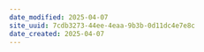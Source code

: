 ```yaml
---
date_modified: 2025-04-07
site_uuid: 7cdb3273-44ee-4eaa-9b3b-0d11dc4e7e8c
date_created: 2025-04-07
---
```


